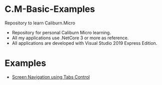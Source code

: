# C.M-Basic-Examples
Repository to learn Caliburn.Micro
<ul>
  <li>Repository for personal Caliburn Micro learning.</li>
  <li>All my applications use .NetCore 3 or more as reference.</li>
  <li>All applications are developed with Visual Studio 2019 Express Edition.</li>
 </ul>

# Examples
<ul>
  <li>
    <a href="https://github.com/JeanMarcFlamand/C.M-Basic-Examples/tree/master/CMTabNavigation"> Screen Navigation using Tabs Control </a>
  </li>
</ul>
